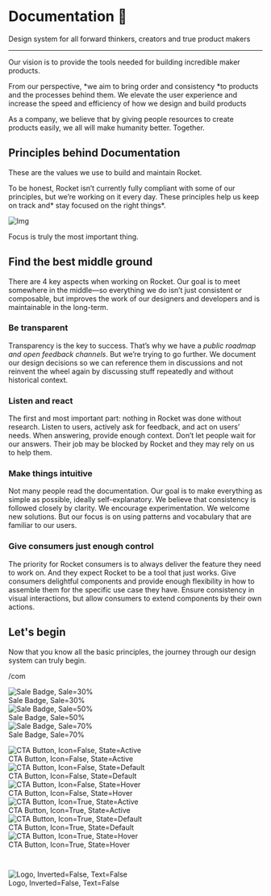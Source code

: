 
# Documentation 🚀

Design system for all forward thinkers, creators and true product makers

---

Our vision is to provide the tools needed for building incredible maker products.

From our perspective, *we aim to bring order and consistency *to products and the processes behind them. We elevate the user experience and increase the speed and efficiency of how we design and build products

As a company, we believe that by giving people resources to create products easily, we all will make humanity better. Together.

## Principles behind Documentation

These are the values we use to build and maintain Rocket.

To be honest, Rocket isn’t currently fully compliant with some of our principles, but we’re working on it every day. These principles help us keep on track and* stay focused on the right things*.

![Img](https://studio-assets.supernova.io/design-systems/14533/9289758a-6300-472a-bbc6-a57098081abf.jpeg?Expires=1990828800&Policy=eyJTdGF0ZW1lbnQiOlt7IlJlc291cmNlIjoiaHR0cHM6Ly9zdHVkaW8tYXNzZXRzLnN1cGVybm92YS5pby9kZXNpZ24tc3lzdGVtcy8xNDUzMy85Mjg5NzU4YS02MzAwLTQ3MmEtYmJjNi1hNTcwOTgwODFhYmYuanBlZyIsIkNvbmRpdGlvbiI6eyJEYXRlTGVzc1RoYW4iOnsiQVdTOkVwb2NoVGltZSI6MTk5MDgyODgwMH19fV19&Signature=E9DL6D-ZtS~4qaH18y5tnHC4gtpQUzZb85NmDFMuezn~MaWHPSumzBv6tXkxGqSgGyKh~9FaYnbfHkcJhU~4F~jdbuY70gbRxUpvnBtyCpz8o0mci-d2A9WoIZ3RGl11izD3c2WMfUaKhSaFlUw8cTGP-9vrqeUi58O2P4zYT9eAeyvOIFzQXgIgljhxiB9mIVU5a4j1vDL8ntJpagEZukKRskOgMrrB4LNQ-nRsvXFF7W5C5EkdoZPZf4jFxcQu2Yj6M9-bqNBXubYMsYYhEXqvqUOAnYVaE59E5PSSe43HKv2gp1ajSJ3ttHtTtCITO8Vyfh1FoTl03Z18ki8iZg__&Key-Pair-Id=APKAJGK34LCCAUR7N6LA)

Focus is truly the most important thing.

## Find the best middle ground

There are 4 key aspects when working on Rocket. Our goal is to meet somewhere in the middle—so everything we do isn’t just consistent or composable, but improves the work of our designers and developers and is maintainable in the long-term.

### Be transparent

Transparency is the key to success. That’s why we have a *public roadmap and open feedback channels*. But we’re trying to go further. We document our design decisions so we can reference them in discussions and not reinvent the wheel again by discussing stuff repeatedly and without historical context.

### Listen and react

The first and most important part: nothing in Rocket was done without research. Listen to users, actively ask for feedback, and act on users’ needs. When answering, provide enough context. Don’t let people wait for our answers. Their job may be blocked by Rocket and they may rely on us to help them.

### Make things intuitive

Not many people read the documentation. Our goal is to make everything as simple as possible, ideally self-explanatory. We believe that consistency is followed closely by clarity. We encourage experimentation. We welcome new solutions. But our focus is on using patterns and vocabulary that are familiar to our users.

### Give consumers just enough control

The priority for Rocket consumers is to always deliver the feature they need to work on. And they expect Rocket to be a tool that just works. Give consumers delightful components and provide enough flexibility in how to assemble them for the specific use case they have. Ensure consistency in visual interactions, but allow consumers to extend components by their own actions.

## Let's begin

Now that you know all the basic principles, the journey through our design system can truly begin.

/com

  
![Sale Badge, Sale=30%](https://studio-assets.supernova.io/design-systems/14533/7e8fef16-f223-4f9f-a064-bffd3b8aecb8.png?Expires=1990828800&Policy=eyJTdGF0ZW1lbnQiOlt7IlJlc291cmNlIjoiaHR0cHM6Ly9zdHVkaW8tYXNzZXRzLnN1cGVybm92YS5pby9kZXNpZ24tc3lzdGVtcy8xNDUzMy83ZThmZWYxNi1mMjIzLTRmOWYtYTA2NC1iZmZkM2I4YWVjYjgucG5nIiwiQ29uZGl0aW9uIjp7IkRhdGVMZXNzVGhhbiI6eyJBV1M6RXBvY2hUaW1lIjoxOTkwODI4ODAwfX19XX0_&Signature=MX49nQCII~RMKqlyRCFvKCvyMs2tpP3QgiY0QktUQvwAB3SQEBMUEVVbYXkNtIO4j7I61BlQJ9IFNtjbKV6Xj5Xdm~MjySl~Can7Lxe1FbzrwsiU93-bUAxX6lJXaxgSIc7wOLb~bAdHw7ZLn9ePEHzX3rpuScxe~eDMomzhU0fgoCHYk1dIioLvNZTLqOMFJb5xSM7G7HTQ1~4wHwO4l48or~gz8vkBaP-7rq1VPvRoDXqCBnvFpgFta-5GOxIXp9p-6sbuDkFm81L~XSJdAstpM9YwU~786BLEKbFJHAZktRP6bXs0iT8XofPFLL8HRcpyOCYrnq7M10Zio3qHdw__&Key-Pair-Id=APKAJGK34LCCAUR7N6LA)  
Sale Badge, Sale=30%  
![Sale Badge, Sale=50%](https://studio-assets.supernova.io/design-systems/14533/d54c9137-f035-4648-84fa-9626b03ced66.png?Expires=1990828800&Policy=eyJTdGF0ZW1lbnQiOlt7IlJlc291cmNlIjoiaHR0cHM6Ly9zdHVkaW8tYXNzZXRzLnN1cGVybm92YS5pby9kZXNpZ24tc3lzdGVtcy8xNDUzMy9kNTRjOTEzNy1mMDM1LTQ2NDgtODRmYS05NjI2YjAzY2VkNjYucG5nIiwiQ29uZGl0aW9uIjp7IkRhdGVMZXNzVGhhbiI6eyJBV1M6RXBvY2hUaW1lIjoxOTkwODI4ODAwfX19XX0_&Signature=JZnVNjmanZvcfhyRfW7cd8DhVTXteDvVbn09Dal6-yp7q~wqbr1z10JVH6EpQlqdlqcofvijtmEU0fBCPfxO~4B5Rq9Hwb3L9M6ocGsxTmqvdcyUaoEWOCia6IUlkRRmD7nLJPKSZfSlQncSjBcEuregSuHZ8K5q0usCZ5YfiUOnCQzcQ--8oAjVF6xRuWKzqzH0haRDiHQ0HjCan5BZlEw7Nj1oYnDwzqJBRpoDsSEslAlshW9~XLxcpsTa3pxcKuYAlbGJHEZG1vrWN56EMRuE8bF3mGdFKtlfJI6sQp~ZejEuJKIXjdSLaPpTZV1F-kuCnS3~XxI1KcvZBG9QBQ__&Key-Pair-Id=APKAJGK34LCCAUR7N6LA)  
Sale Badge, Sale=50%  
![Sale Badge, Sale=70%](https://studio-assets.supernova.io/design-systems/14533/e225a56c-2e06-4d35-a380-849d7b3708c1.png?Expires=1990828800&Policy=eyJTdGF0ZW1lbnQiOlt7IlJlc291cmNlIjoiaHR0cHM6Ly9zdHVkaW8tYXNzZXRzLnN1cGVybm92YS5pby9kZXNpZ24tc3lzdGVtcy8xNDUzMy9lMjI1YTU2Yy0yZTA2LTRkMzUtYTM4MC04NDlkN2IzNzA4YzEucG5nIiwiQ29uZGl0aW9uIjp7IkRhdGVMZXNzVGhhbiI6eyJBV1M6RXBvY2hUaW1lIjoxOTkwODI4ODAwfX19XX0_&Signature=PZONf~DiHzPLGwHSFPGjyZqfEOKDbqpPmZVDprbz8yJygo85On89OvVSB0kVMMWQEFJYw-yae9zUSST4~sFLYKKoWSWe08Mx0f0Zm0kujMn3ycB22XrKC6twCrYw6ySD2Cpo9Di7PnJFQO9XYNxMbT5tJJ~~1FH1a4kxhHBJHgzHa8Na3VQFY2VV-99gWGvXPGuSPzK6Fxy5ObtOtzT4VhNiWhMYB6MeqbQWCWrVwKasEV7pL1MGIxv5geF-OFNWxXR9kVI6JjPXAqvRj66qw6yMGrFEjZNYtsmMt5ECq4uMb5b3qCfr3rpGLKjDUIuuUSPdHfWH0N08qFVpuCTOSQ__&Key-Pair-Id=APKAJGK34LCCAUR7N6LA)  
Sale Badge, Sale=70%  


  
![CTA Button, Icon=False, State=Active](https://studio-assets.supernova.io/design-systems/14533/cd1fd889-7cfb-48c5-ad32-5daed10b7979.png?Expires=1990828800&Policy=eyJTdGF0ZW1lbnQiOlt7IlJlc291cmNlIjoiaHR0cHM6Ly9zdHVkaW8tYXNzZXRzLnN1cGVybm92YS5pby9kZXNpZ24tc3lzdGVtcy8xNDUzMy9jZDFmZDg4OS03Y2ZiLTQ4YzUtYWQzMi01ZGFlZDEwYjc5NzkucG5nIiwiQ29uZGl0aW9uIjp7IkRhdGVMZXNzVGhhbiI6eyJBV1M6RXBvY2hUaW1lIjoxOTkwODI4ODAwfX19XX0_&Signature=T~qWQJfkOq5lzHIwlYomScmYl4pfmrkNGARIEjgkEygtEt3CWRYifPgLNZaiM5jaAQpbwgXsOJ2iLzUpTCfzrIIXTVW56IXsYzYRdTYxBLhp82TilVk4~xEVXWjUr7gG1V0ONo~97osX8iXzOwCCtXK0bVoKJCYSUSAiibLGs0xJdFvCirkiDW4fakyknk~YprHfPFglmRU4J2pQO7KzvNZAd~8tqr9w5K0t4ieBshnPY68zn4XuXm1YS1LzCwC7fD44Ss9RFM8Gigv~JA1QfdOuO8v-8oCacMk5Endz2HWoyctTdQxvQAAy6uz7dLlJOIrkqoloxqIw8M-T1lUsdg__&Key-Pair-Id=APKAJGK34LCCAUR7N6LA)  
CTA Button, Icon=False, State=Active  
![CTA Button, Icon=False, State=Default](https://studio-assets.supernova.io/design-systems/14533/5c03cc96-7e10-4cdf-a886-914e857362a0.png?Expires=1990828800&Policy=eyJTdGF0ZW1lbnQiOlt7IlJlc291cmNlIjoiaHR0cHM6Ly9zdHVkaW8tYXNzZXRzLnN1cGVybm92YS5pby9kZXNpZ24tc3lzdGVtcy8xNDUzMy81YzAzY2M5Ni03ZTEwLTRjZGYtYTg4Ni05MTRlODU3MzYyYTAucG5nIiwiQ29uZGl0aW9uIjp7IkRhdGVMZXNzVGhhbiI6eyJBV1M6RXBvY2hUaW1lIjoxOTkwODI4ODAwfX19XX0_&Signature=Yaa9F6oCCoipjAyW4EudTNOfu3mx4IxavYH4G6HyshYApGji7G6iYXtPzCkxEr6lmPnbC7gGvM5leNDBUVQpwEBxcPsFqF0215xrCjADN5tscflsT-bOOCoym4KQAPLU1ThRDZk~0dxBIr28RR43-Cf62ltzNdARB32BwsQDnS3yeHoxjytgP3UrBXOzRAzjTlXkqxgjPTG7lFd4PB94gGBUvnj7gBWeUR4xCmbD6RjL1RNO-QVWtoLu2ZY7mdkbf6la0GWQCurMvaGKE6b324cUh8MvlsfM~yU58N-pnQMrfnn0VQBI0ua9AsJWlh17Gri~pUks825Hbs-xO4IGvg__&Key-Pair-Id=APKAJGK34LCCAUR7N6LA)  
CTA Button, Icon=False, State=Default  
![CTA Button, Icon=False, State=Hover](https://studio-assets.supernova.io/design-systems/14533/fe18a1fb-e4cc-4399-ba90-9032e641e6b2.png?Expires=1990828800&Policy=eyJTdGF0ZW1lbnQiOlt7IlJlc291cmNlIjoiaHR0cHM6Ly9zdHVkaW8tYXNzZXRzLnN1cGVybm92YS5pby9kZXNpZ24tc3lzdGVtcy8xNDUzMy9mZTE4YTFmYi1lNGNjLTQzOTktYmE5MC05MDMyZTY0MWU2YjIucG5nIiwiQ29uZGl0aW9uIjp7IkRhdGVMZXNzVGhhbiI6eyJBV1M6RXBvY2hUaW1lIjoxOTkwODI4ODAwfX19XX0_&Signature=Dorlxcwz8BDVojhuj1mZodSP2QyMpHZAuWix6xMDqcLzUcC-ikuUPQ8spro9jph1ZLP66Y6DKMm5rfFfZOF5K7QAtO7MyccCWF3elm~zwZziC7l~5NKdQg7oeuiwasxyU5ZK~QLhIXTscUR88maqvRs1yEe-ANytFb2iwJx0BzpZN9HvIfsARiYVCPSh0k8F9PB5VyxS6Pc5rCrxXYoiECsz4t4ZSHvPUOZr-cSRZtSxjQKh4yoqcmKUIId6xszZ5cvmyLFaPP5VtrOj-Z8tlHmnz9Wr1n~sut6Q3993LU~RLX16jKYXKxJGW4kJYISAmXNqHj5E6a0X8FcXnENpAg__&Key-Pair-Id=APKAJGK34LCCAUR7N6LA)  
CTA Button, Icon=False, State=Hover  
![CTA Button, Icon=True, State=Active](https://studio-assets.supernova.io/design-systems/14533/7a590e7b-127a-4d67-9abe-7bec73d39689.png?Expires=1990828800&Policy=eyJTdGF0ZW1lbnQiOlt7IlJlc291cmNlIjoiaHR0cHM6Ly9zdHVkaW8tYXNzZXRzLnN1cGVybm92YS5pby9kZXNpZ24tc3lzdGVtcy8xNDUzMy83YTU5MGU3Yi0xMjdhLTRkNjctOWFiZS03YmVjNzNkMzk2ODkucG5nIiwiQ29uZGl0aW9uIjp7IkRhdGVMZXNzVGhhbiI6eyJBV1M6RXBvY2hUaW1lIjoxOTkwODI4ODAwfX19XX0_&Signature=izoE1Xc-7PfFSvJrRl0uGnJHDXNj6vYufGgvBN1GlAwePG7cv3dMA-hyQEsNIX3Kv3lqhMkXgoIIOh6KR08T6IX8i76-m72QrYzM2DyEu0y1GL5TFbw~dT25ycUD1QsmwlmpRt8OW2NETf6fbkuyVLe9cKw90Ru6iYzqWNdhnJTeZzC053-CFCdDQvCXwo2sMiAw2wYpZUznnfJrvr1AbgYwtQlhGiIcISBhxxWLuTe2zHWrhrCwAQ436lbP3oVytPewG1ciuoEBcjvjRWQFpb1w1GppxAeVn8pLBFunvOSeuT3G3LMG3OAetuetdudvpMwESFVfO59-Q76XkM17mw__&Key-Pair-Id=APKAJGK34LCCAUR7N6LA)  
CTA Button, Icon=True, State=Active  
![CTA Button, Icon=True, State=Default](https://studio-assets.supernova.io/design-systems/14533/3b7f5d23-5d82-4261-913c-a9ac9a5a3437.png?Expires=1990828800&Policy=eyJTdGF0ZW1lbnQiOlt7IlJlc291cmNlIjoiaHR0cHM6Ly9zdHVkaW8tYXNzZXRzLnN1cGVybm92YS5pby9kZXNpZ24tc3lzdGVtcy8xNDUzMy8zYjdmNWQyMy01ZDgyLTQyNjEtOTEzYy1hOWFjOWE1YTM0MzcucG5nIiwiQ29uZGl0aW9uIjp7IkRhdGVMZXNzVGhhbiI6eyJBV1M6RXBvY2hUaW1lIjoxOTkwODI4ODAwfX19XX0_&Signature=W2yqZOfze0M~niwIhXq2L1pjtgJzCHj~mvC0o~bXqdCylYC6MvnFLLRkAyplP9i0ZWWBuHZQO5GOvlCaHalxZyYHdXSUuilsAvZtCHOxw8XTp9CNvPJQc8x-Vd9avtLXDmjVo9wMmxTIIJ0FEe-iouyrMdJEBo38Q7lX-UykNtoexVNJnPdTLQC-8AAJ1j1nMraNBH4q0Z775DjlyuOfimRmMQCH7X~E7TpfpMHTW7PWGMojx7YRHkXmxsPCQKdiMWoK4KJQz01Cp0P5fHIzXSZrMlw3MDr7PaV9JgkE1UDS3Uj9ZVGo7MXxOHm8cdsjB131GUEPPrcAV-7OV3H2Kg__&Key-Pair-Id=APKAJGK34LCCAUR7N6LA)  
CTA Button, Icon=True, State=Default  
![CTA Button, Icon=True, State=Hover](https://studio-assets.supernova.io/design-systems/14533/32e3d9cf-4479-49bb-894f-9bfbe1105724.png?Expires=1990828800&Policy=eyJTdGF0ZW1lbnQiOlt7IlJlc291cmNlIjoiaHR0cHM6Ly9zdHVkaW8tYXNzZXRzLnN1cGVybm92YS5pby9kZXNpZ24tc3lzdGVtcy8xNDUzMy8zMmUzZDljZi00NDc5LTQ5YmItODk0Zi05YmZiZTExMDU3MjQucG5nIiwiQ29uZGl0aW9uIjp7IkRhdGVMZXNzVGhhbiI6eyJBV1M6RXBvY2hUaW1lIjoxOTkwODI4ODAwfX19XX0_&Signature=SAYZLipeD~cqAFHMPIJNbZYzKW1D3oASXo0mr7pRxGDybQtnjMmjq2umUqCJxNXktVywFyzbyPJ5m-ZL-G4-gq8RUdst0UPgaO~ZYYqrAc~zr6UhzV96UNvpu3ArdW2ywAeiVNf3Y0~XinTNyfCXzmyvrslJQUmLSklZBRMtR6oWdiJifxaR4sJAQN8ai-9RqhCVm17-XMBOAAf0WBiWY~POLvIk1UPdjzHm1Mge4LVBcZWNWX4rFvLhuJrzwnC2lm5L6IkQIj-cYxQXncXZXzmJPfY6C1YrJA-KwuSImIrPRYSaDVbXBg9cLjHDzdyx5T7WyIIaKqhTI-dFTDig9g__&Key-Pair-Id=APKAJGK34LCCAUR7N6LA)  
CTA Button, Icon=True, State=Hover  


```javascript  
  
```

  
![Logo, Inverted=False, Text=False](https://studio-assets.supernova.io/design-systems/14533/48c4e297-34b3-4af4-9a0e-a492d2efd5ab.png?Expires=1990828800&Policy=eyJTdGF0ZW1lbnQiOlt7IlJlc291cmNlIjoiaHR0cHM6Ly9zdHVkaW8tYXNzZXRzLnN1cGVybm92YS5pby9kZXNpZ24tc3lzdGVtcy8xNDUzMy80OGM0ZTI5Ny0zNGIzLTRhZjQtOWEwZS1hNDkyZDJlZmQ1YWIucG5nIiwiQ29uZGl0aW9uIjp7IkRhdGVMZXNzVGhhbiI6eyJBV1M6RXBvY2hUaW1lIjoxOTkwODI4ODAwfX19XX0_&Signature=FS1Etgu8uxsDKCNOhwLf46X~d8~u9MDfS7j3peA1dW7NLDrQTwQdPzOb5TDLqMW59mZj1QjhILOGHT3BmICjr3kNSlVbShlAzPJX2V3uxFllCzc9RyQ2tUyqW2vMvcYqGgLF7W6bH8UwQQ4gyVEag-D46sayvkubWrRlPoIc-vDzn2Hzdo5pFtg0NYYHcMIEfnvNrNpRmz9opp5ipuJhonah6mvtXmGzoisuMTvHKBMQR14tYuz0ZZ~7HPVHxKn65cZLfbC5gaczDg0Yae0qNPWwxX03vhCSvCY-9AfdGSFHkz15YGcY3jn7qEyWUoCScX6TzJxDmHHX0l3RIGuojA__&Key-Pair-Id=APKAJGK34LCCAUR7N6LA)  
Logo, Inverted=False, Text=False  


  
  
